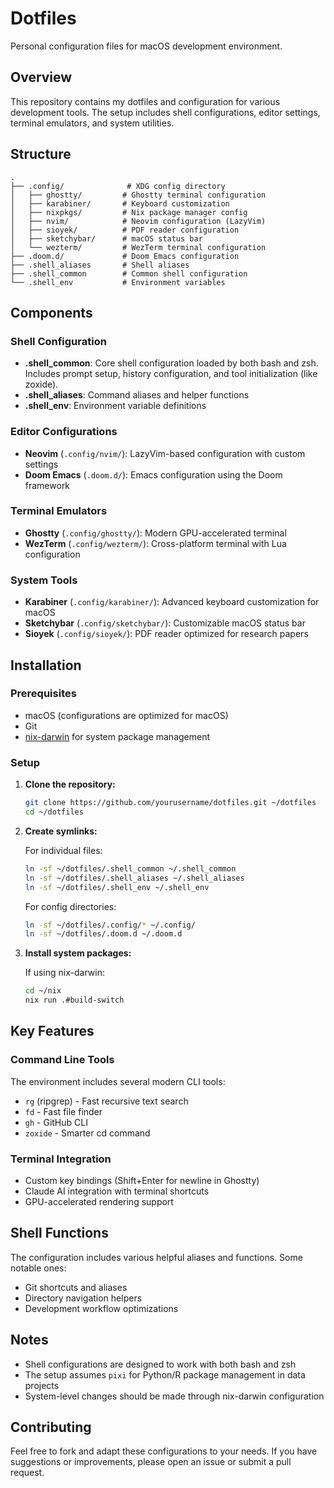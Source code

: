# Dotfiles

Personal configuration files for macOS development environment.

## Overview

This repository contains my dotfiles and configuration for various development tools. The setup includes shell configurations, editor settings, terminal emulators, and system utilities.

## Structure

```
.
├── .config/              # XDG config directory
│   ├── ghostty/         # Ghostty terminal configuration
│   ├── karabiner/       # Keyboard customization
│   ├── nixpkgs/         # Nix package manager config
│   ├── nvim/            # Neovim configuration (LazyVim)
│   ├── sioyek/          # PDF reader configuration
│   ├── sketchybar/      # macOS status bar
│   └── wezterm/         # WezTerm terminal configuration
├── .doom.d/             # Doom Emacs configuration
├── .shell_aliases       # Shell aliases
├── .shell_common        # Common shell configuration
└── .shell_env           # Environment variables
```

## Components

### Shell Configuration

- **.shell_common**: Core shell configuration loaded by both bash and zsh. Includes prompt setup, history configuration, and tool initialization (like zoxide).
- **.shell_aliases**: Command aliases and helper functions
- **.shell_env**: Environment variable definitions

### Editor Configurations

- **Neovim** (`.config/nvim/`): LazyVim-based configuration with custom settings
- **Doom Emacs** (`.doom.d/`): Emacs configuration using the Doom framework

### Terminal Emulators

- **Ghostty** (`.config/ghostty/`): Modern GPU-accelerated terminal
- **WezTerm** (`.config/wezterm/`): Cross-platform terminal with Lua configuration

### System Tools

- **Karabiner** (`.config/karabiner/`): Advanced keyboard customization for macOS
- **Sketchybar** (`.config/sketchybar/`): Customizable macOS status bar
- **Sioyek** (`.config/sioyek/`): PDF reader optimized for research papers

## Installation

### Prerequisites

- macOS (configurations are optimized for macOS)
- Git
- [nix-darwin](https://github.com/LnL7/nix-darwin) for system package management

### Setup

1. **Clone the repository:**
   ```bash
   git clone https://github.com/yourusername/dotfiles.git ~/dotfiles
   cd ~/dotfiles
   ```

2. **Create symlinks:**
   
   For individual files:
   ```bash
   ln -sf ~/dotfiles/.shell_common ~/.shell_common
   ln -sf ~/dotfiles/.shell_aliases ~/.shell_aliases
   ln -sf ~/dotfiles/.shell_env ~/.shell_env
   ```
   
   For config directories:
   ```bash
   ln -sf ~/dotfiles/.config/* ~/.config/
   ln -sf ~/dotfiles/.doom.d ~/.doom.d
   ```

3. **Install system packages:**
   
   If using nix-darwin:
   ```bash
   cd ~/nix
   nix run .#build-switch
   ```

## Key Features

### Command Line Tools

The environment includes several modern CLI tools:

- `rg` (ripgrep) - Fast recursive text search
- `fd` - Fast file finder
- `gh` - GitHub CLI
- `zoxide` - Smarter cd command

### Terminal Integration

- Custom key bindings (Shift+Enter for newline in Ghostty)
- Claude AI integration with terminal shortcuts
- GPU-accelerated rendering support

## Shell Functions

The configuration includes various helpful aliases and functions. Some notable ones:

- Git shortcuts and aliases
- Directory navigation helpers
- Development workflow optimizations

## Notes

- Shell configurations are designed to work with both bash and zsh
- The setup assumes `pixi` for Python/R package management in data projects
- System-level changes should be made through nix-darwin configuration

## Contributing

Feel free to fork and adapt these configurations to your needs. If you have suggestions or improvements, please open an issue or submit a pull request.